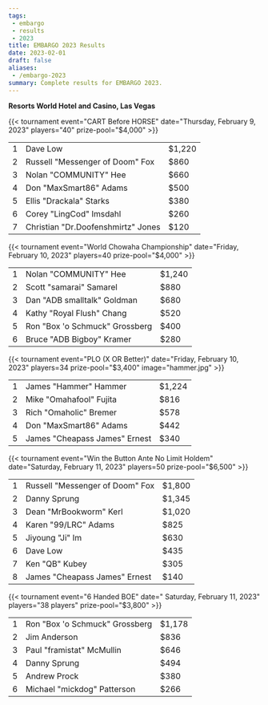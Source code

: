 ```yaml
---
tags:
 - embargo
 - results
 - 2023
title: EMBARGO 2023 Results
date: 2023-02-01
draft: false
aliases:
 - /embargo-2023
summary: Complete results for EMBARGO 2023.
---
```


**Resorts World Hotel and Casino, Las Vegas**


{{< tournament
    event="CART Before HORSE"
    date="Thursday, February 9, 2023"
    players="40"
    prize-pool="$4,000" >}}

|   |                                              |        |
|--:|----------------------------------------------|--------|
| 1 | Dave Low                                     | $1,220 |
| 2 | Russell &quot;Messenger of Doom&quot; Fox    | $860   |
| 3 | Nolan &quot;COMMUNITY&quot; Hee              | $660   |
| 4 | Don &quot;MaxSmart86&quot; Adams             | $500   |
| 5 | Ellis &quot;Drackala&quot; Starks            | $380   |
| 6 | Corey &quot;LingCod&quot; Imsdahl            | $260   |
| 7 | Christian &quot;Dr.Doofenshmirtz&quot; Jones | $120   |


{{< tournament
    event="World Chowaha Championship"
    date="Friday, February 10, 2023"
    players=40
    prize-pool="$4,000" >}}

|   |                                          |        |
|--:|------------------------------------------|--------|
| 1 | Nolan &quot;COMMUNITY&quot; Hee          | $1,240 |
| 2 | Scott &quot;samarai&quot; Samarel        | $880   |
| 3 | Dan &quot;ADB smalltalk&quot; Goldman    | $680   |
| 4 | Kathy &quot;Royal Flush&quot; Chang      | $520   |
| 5 | Ron &quot;Box 'o Schmuck&quot; Grossberg | $400   |
| 6 | Bruce &quot;ADB Bigboy&quot; Kramer      | $280   |

{{< tournament
    event="PLO (X OR Better)"
    date="Friday, February 10, 2023"
    players=34
    prize-pool="$3,400"
    image="hammer.jpg" >}}

|   |                                         |        |
|--:|-----------------------------------------|--------|
| 1 | James &quot;Hammer&quot; Hammer         | $1,224 |
| 2 | Mike &quot;Omahafool&quot; Fujita       | $816   |
| 3 | Rich &quot;Omaholic&quot; Bremer        | $578   |
| 4 | Don &quot;MaxSmart86&quot; Adams        | $442   |
| 5 | James &quot;Cheapass James&quot; Ernest | $340   |

{{< tournament
    event="Win the Button Ante No Limit Holdem"
    date="Saturday, February 11, 2023"
    players=50
    prize-pool="$6,500" >}}

|   |                                           |        |
|--:|-------------------------------------------|--------|
| 1 | Russell &quot;Messenger of Doom&quot; Fox | $1,800 |
| 2 | Danny Sprung                              | $1,345 |
| 3 | Dean &quot;MrBookworm&quot; Kerl          | $1,020 |
| 4 | Karen &quot;99/LRC&quot; Adams            | $825   |
| 5 | Jiyoung &quot;Ji&quot; Im                 | $630   |
| 6 | Dave Low                                  | $435   |
| 7 | Ken &quot;QB&quot; Kubey                  | $305   |
| 8 | James &quot;Cheapass James&quot; Ernest   | $140   |

{{< tournament
    event="6 Handed BOE"
    date=" Saturday, February 11, 2023"
    players="38 players"
    prize-pool="$3,800" >}}

|   |                                          |        |
|--:|------------------------------------------|--------|
| 1 | Ron &quot;Box 'o Schmuck&quot; Grossberg | $1,178 |
| 2 | Jim Anderson                             | $836   |
| 3 | Paul &quot;framistat&quot; McMullin      | $646   |
| 4 | Danny Sprung                             | $494   |
| 5 | Andrew Prock                             | $380   |
| 6 | Michael &quot;mickdog&quot; Patterson    | $266   |

